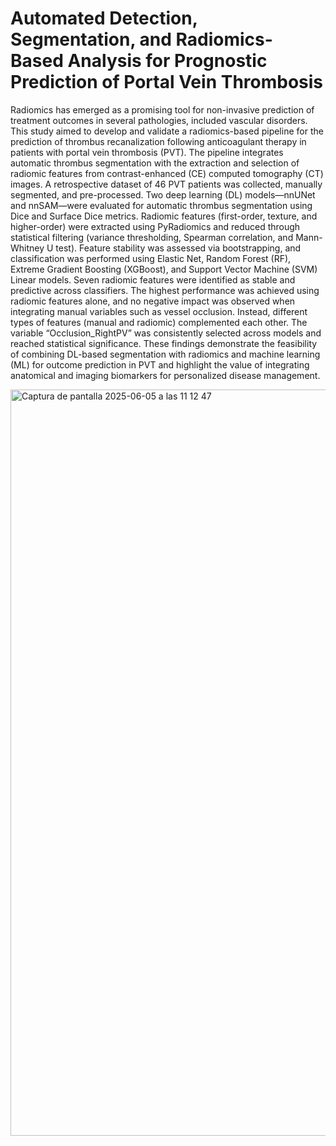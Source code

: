 # Automated Detection, Segmentation, and Radiomics-Based Analysis for Prognostic Prediction of Portal Vein Thrombosis

Radiomics has emerged as a promising tool for non-invasive prediction of treatment outcomes in several pathologies, included vascular disorders. This study aimed to develop and validate a radiomics-based pipeline for the prediction of thrombus recanalization following anticoagulant therapy in patients with portal vein thrombosis (PVT). The pipeline integrates automatic thrombus segmentation with the extraction and selection of radiomic features from contrast-enhanced (CE) computed tomography (CT) images.
A retrospective dataset of 46 PVT patients was collected, manually segmented, and pre-processed. Two deep learning (DL) models—nnUNet and nnSAM—were evaluated for automatic thrombus segmentation using Dice and Surface Dice metrics. Radiomic features (first-order, texture, and higher-order) were extracted using PyRadiomics and reduced through statistical filtering (variance thresholding, Spearman correlation, and Mann-Whitney U test). Feature stability was assessed via bootstrapping, and classification was performed using Elastic Net, Random Forest (RF), Extreme Gradient Boosting (XGBoost), and Support Vector Machine (SVM) Linear models.
Seven radiomic features were identified as stable and predictive across classifiers. The highest performance was achieved using radiomic features alone, and no negative impact was observed when integrating manual variables such as vessel occlusion. Instead, different types of features (manual and radiomic) complemented each other. The variable “Occlusion_RightPV” was consistently selected across models and reached statistical significance.
These findings demonstrate the feasibility of combining DL-based segmentation with radiomics and machine learning (ML) for outcome prediction in PVT and highlight the value of integrating anatomical and imaging biomarkers for personalized disease management.


<img width="1194" alt="Captura de pantalla 2025-06-05 a las 11 12 47" src="https://github.com/user-attachments/assets/f08ff288-73b2-43ff-86a0-0e038f0fc68d" />






